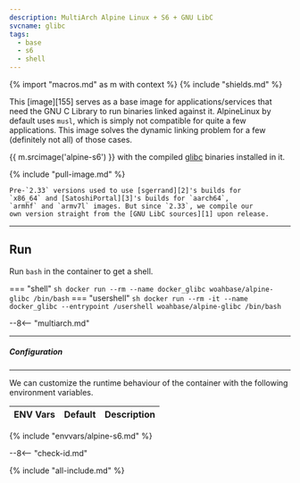 ```yaml
---
description: MultiArch Alpine Linux + S6 + GNU LibC
svcname: glibc
tags:
  - base
  - s6
  - shell
---
```


{% import "macros.md" as m with context %}
{% include "shields.md" %}

This [image][155] serves as a base image for applications/services
that need the GNU C Library to run binaries linked against it.
AlpineLinux by default uses `musl`, which is simply not compatible
for quite a few applications. This image solves the dynamic
linking problem for a few (definitely not all) of those cases.

{{ m.srcimage('alpine-s6') }} with the compiled [glibc][1]
binaries installed in it.

{% include "pull-image.md" %}

    Pre-`2.33` versions used to use [sgerrand][2]'s builds for
    `x86_64` and [SatoshiPortal][3]'s builds for `aarch64`,
    `armhf` and `armv7l` images. But since `2.33`, we compile our
    own version straight from the [GNU LibC sources][1] upon release.

---
Run
---

Run `bash` in the container to get a shell.

=== "shell"
    ``` sh
    docker run --rm --name docker_glibc woahbase/alpine-glibc /bin/bash
    ```
=== "usershell"
    ``` sh
    docker run --rm -it --name docker_glibc --entrypoint /usershell woahbase/alpine-glibc /bin/bash
    ```

--8<-- "multiarch.md"

---
##### Configuration
---

We can customize the runtime behaviour of the container with the
following environment variables.

| ENV Vars           | Default       | Description
| :---               | :---          | :---
{% include "envvars/alpine-s6.md" %}

--8<-- "check-id.md"

[1]: https://ftp.gnu.org/gnu/glibc/
[2]: https://github.com/sgerrand/alpine-pkg-glibc
[3]: https://github.com/SatoshiPortal/alpine-pkg-glibc/releases
[4]: https://news.ycombinator.com/item?id=10782897
[5]: https://www.gnu.org/software/libc/manual/html_node/Installation.html
[6]: https://github.com/sgerrand/docker-glibc-builder/issues/20
[7]: https://github.com/Lauri-Nomme/alpine-glibc-xb/blob/master/Dockerfile
[8]: https://github.com/jvasileff/alpine-pkg-glibc-armhf/blob/master/build-with-docker.sh

{% include "all-include.md" %}
